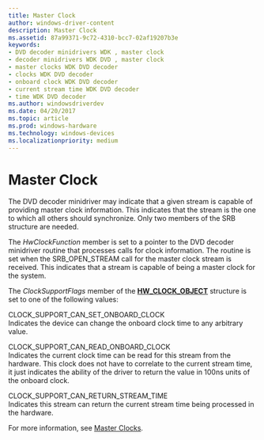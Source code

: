 ```yaml
---
title: Master Clock
author: windows-driver-content
description: Master Clock
ms.assetid: 87a99371-9c72-4310-bcc7-02af19207b3e
keywords:
- DVD decoder minidrivers WDK , master clock
- decoder minidrivers WDK DVD , master clock
- master clocks WDK DVD decoder
- clocks WDK DVD decoder
- onboard clock WDK DVD decoder
- current stream time WDK DVD decoder
- time WDK DVD decoder
ms.author: windowsdriverdev
ms.date: 04/20/2017
ms.topic: article
ms.prod: windows-hardware
ms.technology: windows-devices
ms.localizationpriority: medium
---
```


# Master Clock





The DVD decoder minidriver may indicate that a given stream is capable of providing master clock information. This indicates that the stream is the one to which all others should synchronize. Only two members of the SRB structure are needed.

The *HwClockFunction* member is set to a pointer to the DVD decoder minidriver routine that processes calls for clock information. The routine is set when the SRB\_OPEN\_STREAM call for the master clock stream is received. This indicates that a stream is capable of being a master clock for the system.

The *ClockSupportFlags* member of the [**HW\_CLOCK\_OBJECT**](https://msdn.microsoft.com/library/windows/hardware/ff559671) structure is set to one of the following values:

<a href="" id="clock-support-can-set-onboard-clock"></a>CLOCK\_SUPPORT\_CAN\_SET\_ONBOARD\_CLOCK  
Indicates the device can change the onboard clock time to any arbitrary value.

<a href="" id="clock-support-can-read-onboard-clock"></a>CLOCK\_SUPPORT\_CAN\_READ\_ONBOARD\_CLOCK  
Indicates the current clock time can be read for this stream from the hardware. This clock does not have to correlate to the current stream time, it just indicates the ability of the driver to return the value in 100ns units of the onboard clock.

<a href="" id="clock-support-can-return-stream-time"></a>CLOCK\_SUPPORT\_CAN\_RETURN\_STREAM\_TIME  
Indicates this stream can return the current stream time being processed in the hardware.

For more information, see [Master Clocks](master-clocks.md).

 

 




